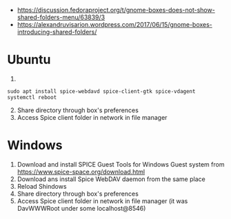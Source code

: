 - https://discussion.fedoraproject.org/t/gnome-boxes-does-not-show-shared-folders-menu/63839/3
- https://alexandruvisarion.wordpress.com/2017/06/15/gnome-boxes-introducing-shared-folders/


# Ubuntu
1.
```
sudo apt install spice-webdavd spice-client-gtk spice-vdagent
systemctl reboot
```
2. Share directory through box's preferences
3. Access Spice client folder in network in file manager

# Windows
1. Download and install SPICE Guest Tools for Windows Guest system from https://www.spice-space.org/download.html
2. Download ans install Spice WebDAV daemon from the same place
3. Reload Shindows
4. Share directory through box's preferences
5. Access Spice client folder in network in file manager (it was DavWWWRoot under some localhost@8546)
